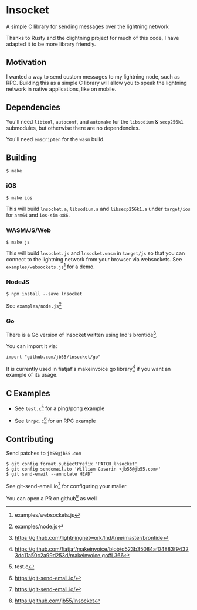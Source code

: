 
# lnsocket

A simple C library for sending messages over the lightning network

Thanks to Rusty and the clightning project for much of this code, I have
adapted it to be more library friendly.


## Motivation

I wanted a way to send custom messages to my lightning node, such as RPC.
Building this as a simple C library will allow you to speak the lightning
network in native applications, like on mobile.


## Dependencies

You'll need `libtool`, `autoconf`, and `automake` for the `libsodium` &
`secp256k1` submodules, but otherwise there are no dependencies.

You'll need `emscripten` for the `wasm` build.

## Building

    $ make

### iOS

    $ make ios

This will build `lnsocket.a`, `libsodium.a` and `libsecp256k1.a` under
`target/ios` for `arm64` and `ios-sim-x86`.


### WASM/JS/Web

    $ make js

This will build `lnsocket.js` and `lnsocket.wasm` in `target/js` so that you
can connect to the lightning network from your browser via websockets. See
`examples/websockets.js`[^1] for a demo.

### NodeJS

    $ npm install --save lnsocket

See `examples/node.js`[^2]

### Go

There is a Go version of lnsocket written using lnd's brontide[^6].

You can import it via:

    import "github.com/jb55/lnsocket/go"

It is currently used in fiatjaf's makeinvoice go library[^7] if you want an
example of its usage.

## C Examples

* See `test.c`[^3] for a ping/pong example

* See `lnrpc.c`[^4] for an RPC example

## Contributing

Send patches to `jb55@jb55.com`

    $ git config format.subjectPrefix 'PATCH lnsocket'
    $ git config sendemail.to 'William Casarin <jb55@jb55.com>'
    $ git send-email --annotate HEAD^

See git-send-email.io[^4] for configuring your mailer

You can open a PR on github[^5] as well

[^1]: examples/websockets.js
[^2]: examples/node.js
[^3]: test.c
[^4]: https://git-send-email.io/
[^5]: https://github.com/jb55/lnsocket
[^6]: https://github.com/lightningnetwork/lnd/tree/master/brontide
[^7]: https://github.com/fiatjaf/makeinvoice/blob/d523b35084af04883f94323dc11a50c2a99d253d/makeinvoice.go#L366
